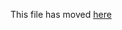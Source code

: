 This file has
moved [here](https://github.com/facebook/create-react-app/blob/main/packages/cra-template-typescript/template/README.md)
